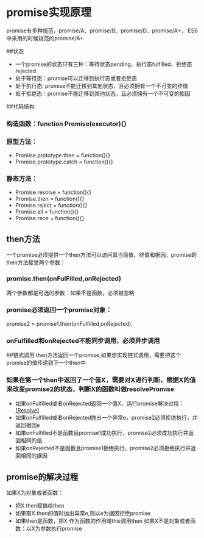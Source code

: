 <!--
 * @Author: your name
 * @Date: 2020-08-06 10:18:29
 * @LastEditTime: 2020-08-06 14:16:21
 * @LastEditors: Please set LastEditors
 * @Description: In User Settings Edit
 * @FilePath: \my_promise\README.md
-->

# promise实现原理

promise有多种规范，promise/A、promise/B、promise/D、promise/A+，
ES6中采用的时候规范的promise/A+

##状态
* 一个promise的状态只有三种：等待状态pending、执行态fulfilled、拒绝态rejected 
* 处于等待态：promise可以迁移到执行态或者拒绝态
* 处于执行态: promise不能迁移到其他状态，且必须拥有一个不可变的终值
* 处于拒绝态：promise不能迁移到其他状态，且必须拥有一个不可变的拒因

##代码结构
### 构造函数：function Promise(executor){} 
### 原型方法：
* Promise.prototype.then = function(){} 
* Promise.prototype.catch = function(){}
### 静态方法：    
* Promise.resolve = function(){}
* Promise.then = function(){}
* Promise.reject = function(){}
* Promise.all = function(){}
* Promise.race = function(){}

## then方法
一个promise必须提供一个then方法可以访问其当前值、终值和据因。promise的then方法接受两个参数：
### promise.then(onFulFilled,onRejected)
两个参数都是可选的参数：如果不是函数，必须被忽略
### promise必须返回一个promise对象：
promise2 = promise1.then(onFulfilled,onRejected);
### onFulfilled和onRejected不能同步调用，必须异步调用

##链式调用
then方法返回一个promise,如果想实现链式调用，需要把这个promise的值传递到下一个then中
### 如果在第一个then中返回了一个值X，需要对X进行判断，根据X的值来改变promise2的状态，判断X的函数叫做resolvePromise
* 如果onFulfilled或者onRejected返回一个值X，运行promise解决过程：[[Resolve]](promise2,x)
* 如果onFulfilled或者onRejected抛出一个异常e，promise2必须拒绝执行，并返回据因e
* 如果onFulfilled不是函数且promise1成功执行，promise2必须成功执行并返回相同的值
* 如果onRejected不是函数且promise1拒绝执行，promise2必须拒绝执行并返回相同的据因

## promise的解决过程
如果X为对象或者函数：
* 把X.then赋值给then
* 如果取X.then的值时抛出异常e,则以e为据因拒绝promise
* 如果then是函数，把X 作为函数的作用域this调用then
如果X不是对象或者函数：以X为参数执行promise